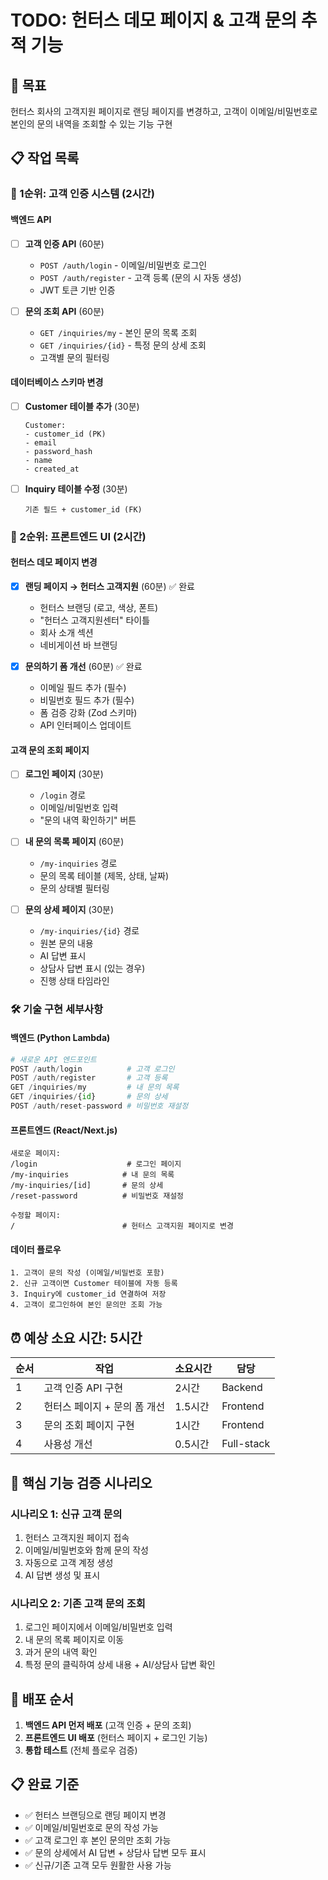 # TODO: 헌터스 데모 페이지 & 고객 문의 추적 기능

## 🎯 목표

헌터스 회사의 고객지원 페이지로 랜딩 페이지를 변경하고, 고객이 이메일/비밀번호로 본인의 문의 내역을 조회할 수 있는 기능 구현

## 📋 작업 목록

### 🥇 1순위: 고객 인증 시스템 (2시간)

#### 백엔드 API

- [ ] **고객 인증 API** (60분)

  - `POST /auth/login` - 이메일/비밀번호 로그인
  - `POST /auth/register` - 고객 등록 (문의 시 자동 생성)
  - JWT 토큰 기반 인증

- [ ] **문의 조회 API** (60분)
  - `GET /inquiries/my` - 본인 문의 목록 조회
  - `GET /inquiries/{id}` - 특정 문의 상세 조회
  - 고객별 문의 필터링

#### 데이터베이스 스키마 변경

- [ ] **Customer 테이블 추가** (30분)

  ```
  Customer:
  - customer_id (PK)
  - email
  - password_hash
  - name
  - created_at
  ```

- [ ] **Inquiry 테이블 수정** (30분)
  ```
  기존 필드 + customer_id (FK)
  ```

### 🥈 2순위: 프론트엔드 UI (2시간)

#### 헌터스 데모 페이지 변경

- [x] **랜딩 페이지 → 헌터스 고객지원** (60분) ✅ 완료

  - 헌터스 브랜딩 (로고, 색상, 폰트)
  - "헌터스 고객지원센터" 타이틀
  - 회사 소개 섹션
  - 네비게이션 바 브랜딩

- [x] **문의하기 폼 개선** (60분) ✅ 완료
  - 이메일 필드 추가 (필수)
  - 비밀번호 필드 추가 (필수)
  - 폼 검증 강화 (Zod 스키마)
  - API 인터페이스 업데이트

#### 고객 문의 조회 페이지

- [ ] **로그인 페이지** (30분)

  - `/login` 경로
  - 이메일/비밀번호 입력
  - "문의 내역 확인하기" 버튼

- [ ] **내 문의 목록 페이지** (60분)

  - `/my-inquiries` 경로
  - 문의 목록 테이블 (제목, 상태, 날짜)
  - 문의 상태별 필터링

- [ ] **문의 상세 페이지** (30분)
  - `/my-inquiries/{id}` 경로
  - 원본 문의 내용
  - AI 답변 표시
  - 상담사 답변 표시 (있는 경우)
  - 진행 상태 타임라인

### 🛠️ 기술 구현 세부사항

#### 백엔드 (Python Lambda)

```python
# 새로운 API 엔드포인트
POST /auth/login          # 고객 로그인
POST /auth/register       # 고객 등록
GET /inquiries/my         # 내 문의 목록
GET /inquiries/{id}       # 문의 상세
POST /auth/reset-password # 비밀번호 재설정
```

#### 프론트엔드 (React/Next.js)

```
새로운 페이지:
/login                    # 로그인 페이지
/my-inquiries            # 내 문의 목록
/my-inquiries/[id]       # 문의 상세
/reset-password          # 비밀번호 재설정

수정할 페이지:
/                        # 헌터스 고객지원 페이지로 변경
```

#### 데이터 플로우

```
1. 고객이 문의 작성 (이메일/비밀번호 포함)
2. 신규 고객이면 Customer 테이블에 자동 등록
3. Inquiry에 customer_id 연결하여 저장
4. 고객이 로그인하여 본인 문의만 조회 가능
```

## ⏰ 예상 소요 시간: 5시간

| 순서 | 작업                         | 소요시간 | 담당       |
| ---- | ---------------------------- | -------- | ---------- |
| 1    | 고객 인증 API 구현           | 2시간    | Backend    |
| 2    | 헌터스 페이지 + 문의 폼 개선 | 1.5시간  | Frontend   |
| 3    | 문의 조회 페이지 구현        | 1시간    | Frontend   |
| 4    | 사용성 개선                  | 0.5시간  | Full-stack |

## 🎯 핵심 기능 검증 시나리오

### 시나리오 1: 신규 고객 문의

1. 헌터스 고객지원 페이지 접속
2. 이메일/비밀번호와 함께 문의 작성
3. 자동으로 고객 계정 생성
4. AI 답변 생성 및 표시

### 시나리오 2: 기존 고객 문의 조회

1. 로그인 페이지에서 이메일/비밀번호 입력
2. 내 문의 목록 페이지로 이동
3. 과거 문의 내역 확인
4. 특정 문의 클릭하여 상세 내용 + AI/상담사 답변 확인

## 🚀 배포 순서

1. **백엔드 API 먼저 배포** (고객 인증 + 문의 조회)
2. **프론트엔드 UI 배포** (헌터스 페이지 + 로그인 기능)
3. **통합 테스트** (전체 플로우 검증)

## 📋 완료 기준

- ✅ 헌터스 브랜딩으로 랜딩 페이지 변경
- ✅ 이메일/비밀번호로 문의 작성 가능
- ✅ 고객 로그인 후 본인 문의만 조회 가능
- ✅ 문의 상세에서 AI 답변 + 상담사 답변 모두 표시
- ✅ 신규/기존 고객 모두 원활한 사용 가능
